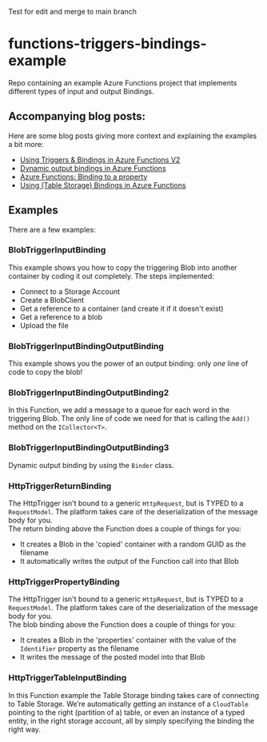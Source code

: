 Test for edit and merge to main branch


# functions-triggers-bindings-example

Repo containing an example Azure Functions project that implements different types of input and output Bindings.

## Accompanying blog posts:

Here are some blog posts giving more context and explaining the examples a bit more:

- [Using Triggers & Bindings in Azure Functions V2](https://www.rickvandenbosch.net/blog/using-triggers-bindings-in-azure-functions-v2/)
- [Dynamic output bindings in Azure Functions](https://www.rickvandenbosch.net/blog/dynamic-output-bindings-in-azure-functions/)
- [Azure Functions: Binding to a property](https://www.rickvandenbosch.net/blog/azure-functions-binding-to-a-property/)
- [Using (Table Storage) Bindings in Azure Functions](https://www.rickvandenbosch.net/blog/using-table-storage-bindings-in-azure-functions/)
 
## Examples 

There are a few examples:

### BlobTriggerInputBinding

This example shows you how to copy the triggering Blob into another container by coding it out completely. The steps implemented:

- Connect to a Storage Account
- Create a BlobClient
- Get a reference to a container (and create it if it doesn't exist)
- Get a reference to a blob
- Upload the file

### BlobTriggerInputBindingOutputBinding

This example shows you the power of an output binding: only _one_ line of code to copy the blob!

### BlobTriggerInputBindingOutputBinding2

In this Function, we add a message to a queue for each word in the triggering Blob. The only line of code we
need for that is calling the `Add()` method on the `ICollector<T>`.

### BlobTriggerInputBindingOutputBinding3

Dynamic output binding by using the `Binder` class. 

### HttpTriggerReturnBinding

The HttpTrigger isn't bound to a generic `HttpRequest`, but is TYPED to a `RequestModel`. The platform takes care of the deserialization of the message body for you.  
The return binding above the Function does a couple of things for you:

- It creates a Blob in the 'copied' container with a random GUID as the filename
- It automatically writes the output of the Function call into that Blob

### HttpTriggerPropertyBinding

The HttpTrigger isn't bound to a generic `HttpRequest`, but is TYPED to a `RequestModel`. The platform takes care of the deserialization of the message body for you.  
The blob binding above the Function does a couple of things for you:

- It creates a Blob in the 'properties' container with the value of the `Identifier` property as the filename
- It writes the message of the posted model into that Blob

### HttpTriggerTableInputBinding

In this Function example the Table Storage binding takes care of connecting to Table Storage.
We’re automatically getting an instance of a `CloudTable` pointing to the right (partition of a) table, or even an instance of a typed entity, in the right storage account, all by simply specifying the binding the right way.
